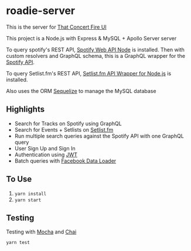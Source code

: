 # roadie-server

This is the server for [That Concert Fire UI](https://github.com/monaco89/roadie)

This project is a Node.js with Express & MySQL + Apollo Server server

To query spotify's REST API, [Spotify Web API Node](https://github.com/thelinmichael/spotify-web-api-node) is installed. Then with custom resolvers and GraphQL schema, this is a GraphQL wrapper for the [Spotify API](https://developer.spotify.com/web-api/).

To query Setlist.fm's REST API, [Setlist.fm API Wrapper for Node.js](https://github.com/terhuerne/setlistfm-js) is installed.

Also uses the ORM [Sequelize](https://github.com/sequelize/sequelize) to manage the MySQL database

## Highlights

- Search for Tracks on Spotify using GraphQL
- Search for Events + Setlists on [Setlist.fm](https://api.setlist.fm/docs/1.0/index.html)
- Run multiple search queries against the Spotify API with one GraphQL query
- User Sign Up and Sign In
- Authentication using [JWT](https://jwt.io/)
- Batch queries with [Facebook Data Loader](https://github.com/facebook/dataloader)

## To Use

1. `yarn install`
2. `yarn start`

## Testing

Testing with [Mocha](http://mochajs.org/) and [Chai](https://www.chaijs.com/)

`yarn test`
